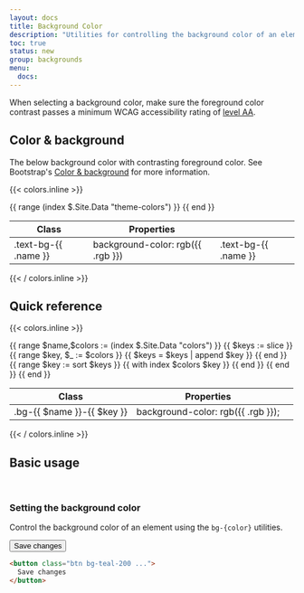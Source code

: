 ```yaml
---
layout: docs
title: Background Color
description: "Utilities for controlling the background color of an element."
toc: true
status: new
group: backgrounds
menu:
  docs:    
---
```


When selecting a background color, make sure the foreground color contrast passes a minimum WCAG accessibility rating of [level AA](https://www.w3.org/TR/UNDERSTANDING-WCAG20/visual-audio-contrast-contrast.html).


## Color & background

The below background color with contrasting foreground color. See Bootstrap's [Color & background](https://getbootstrap.com/docs/5.2/helpers/color-background/) for more information.

{{< colors.inline >}}
<table class="table">
  <thead>
    <tr>
      <th>Class</th>
      <th class="d-none d-md-table-cell">Properties</th>
      <th></th>
    </tr>
  </thead>
  <tbody>
     {{ range (index $.Site.Data "theme-colors") }}
      <tr>
        <td class="text-green-400">.text-bg-{{ .name }}</td>
        <td class="text-purple-300 d-none d-md-table-cell">background-color: rgb({{ .rgb }})</td>
        <td class="col-2 col-md-3 border-0 text-bg-{{ .name }}">.text-bg-{{ .name }}</td>
      </tr>
    {{ end }}
  </tbody>
</table>
{{< / colors.inline >}}

## Quick reference

{{< colors.inline >}}
<table class="table">
  <thead>
    <tr>
      <th>Class</th>
      <th class="d-none d-md-table-cell">Properties</th>
      <th></th>
    </tr>
  </thead>
  <tbody>
    {{ range $name,$colors := (index $.Site.Data "colors") }}
      {{ $keys := slice }}
      {{ range $key, $_ := $colors }}
        {{ $keys = $keys | append $key }}
      {{ end }}
      {{ range $key := sort $keys }}
        {{ with index $colors $key }}
          <tr>
            <td class="text-green-400">.bg-{{ $name }}-{{ $key }}</td>
            <td class="text-purple-300 d-none d-md-table-cell">background-color: rgb({{ .rgb }});</td>
            <td class="fw-semibold col-2 col-md-3 border-0" style="background-color: rgb({{ .rgb }})"></td>
          </tr>
        {{ end }}
      {{ end }}
    {{ end }}
  </tbody>
</table>
{{< / colors.inline >}}

## Basic usage
​
### Setting the background color

Control the background color of an element using the `bg-{color}` utilities.

<div class="bd-example text-center">
  <button class="btn bg-teal-200 border border-teal-200 text-white fw-semibold">Save changes</button>
</div>

```html
<button class="btn bg-teal-200 ...">
  Save changes
</button>
```